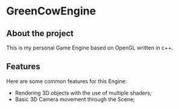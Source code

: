 # GreenCowEngine

## About the project
This is my personal Game Engine based on OpenGL written in c++.


## Features
Here are some common features for this Engine:
+ Rendering 3D objects with the use of multiple shaders;
+ Basic 3D Camera movement through the Scene;
